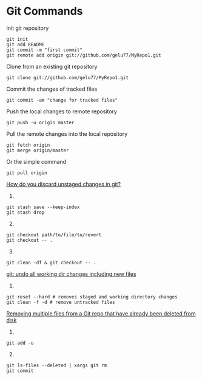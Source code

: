 # Git Commands

Init git repository

    git init
    git add README
    git commit -m "first commit"
    git remote add origin git://github.com/gelu77/MyRepo1.git
    
Clone from an existing git repository

    git clone git://github.com/gelu77/MyRepo1.git
    
Commit the changes of tracked files

    git commit -am "change for tracked files"
    
Push the local changes to remote repository

    git push -u origin master
    
Pull the remote changes into the local repository

    git fetch origin
    git merge origin/master
Or the simple command

    git pull origin
[How do you discard unstaged changes in git?](http://stackoverflow.com/questions/52704/how-do-you-discard-unstaged-changes-in-git)

1.

    git stash save --keep-index
    git stash drop
2.

    git checkout path/to/file/to/revert
    git checkout -- .
    
3.

    git clean -df & git checkout -- .

[git: undo all working dir changes including new files](http://stackoverflow.com/questions/1090309/git-undo-all-working-dir-changes-including-new-files?answertab=active#tab-top)

1.

    git reset --hard # removes staged and working directory changes
    git clean -f -d # remove untracked files
    
[Removing multiple files from a Git repo that have already been deleted from disk](http://stackoverflow.com/questions/1402776/how-do-i-commit-all-deleted-files-in-git)

1.

    git add -u

2. 

    git ls-files --deleted | xargs git rm
    git commit
    





